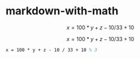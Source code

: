 # markdown-with-math

$$x = 100 * y + z - 10 / 33 + 10 % 3$$

```math
x = 100 * y + z - 10 / 33 + 10 % 3
```

```latex
x = 100 * y + z - 10 / 33 + 10 % 3
```
